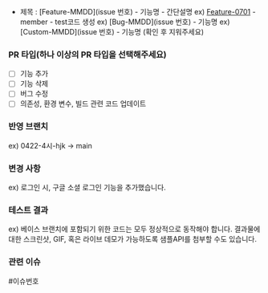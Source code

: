 - 제목 : [Feature-MMDD](issue 번호) - 기능명 - 간단설명
  ex) [Feature-0701](#3) - member - test코드 생성
  ex) [Bug-MMDD](issue 번호) - 기능명
  ex) [Custom-MMDD](issue 번호) - 기능명
  (확인 후 지워주세요)

### PR 타입(하나 이상의 PR 타입을 선택해주세요)
- [ ] 기능 추가
- [ ] 기능 삭제
- [ ] 버그 수정
- [ ] 의존성, 환경 변수, 빌드 관련 코드 업데이트

### 반영 브랜치
ex) 0422-4시-hjk -> main

### 변경 사항
ex) 로그인 시, 구글 소셜 로그인 기능을 추가했습니다.

### 테스트 결과
ex) 베이스 브랜치에 포함되기 위한 코드는 모두 정상적으로 동작해야 합니다. 결과물에 대한 스크린샷, GIF, 혹은 라이브 데모가 가능하도록 샘플API를 첨부할 수도 있습니다.

### 관련 이슈
<!-- 관련있는 이슈 번호(#000)을 적어주세요. 
     해당 pull request merge와 함께 이슈를 닫으려면 
     closed #이슈 번호를 적어주세요 -->
#이슈번호
